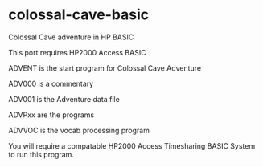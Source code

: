 # colossal-cave-basic
Colossal Cave adventure in HP BASIC

This port requires HP2000 Access BASIC

ADVENT is the start program for Colossal Cave Adventure

ADV000 is a commentary

ADV001 is the Adventure data file

ADVPxx are the programs

ADVVOC is the vocab processing program

You will require a compatable HP2000 Access Timesharing BASIC System to run this program.

